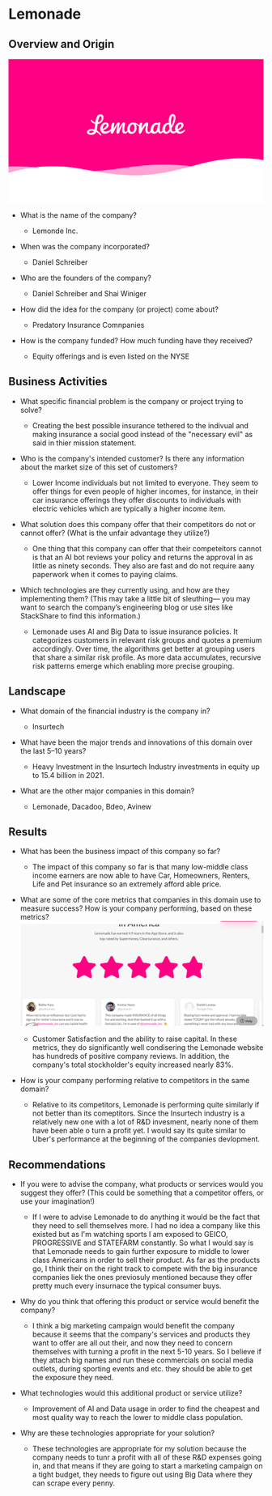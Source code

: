 # Lemonade

## Overview and Origin

![Lemonade](Lemonade.png)

* What is the name of the company?
  * Lemonde Inc.

* When was the company incorporated?
   * Daniel Schreiber 
* Who are the founders of the company?
  *  Daniel Schreiber and Shai Winiger 
* How did the idea for the company (or project) come about?
   * Predatory Insurance Comnpanies 
* How is the company funded? How much funding have they received?
   * Equity offerings and is even listed on the NYSE 

## Business Activities

* What specific financial problem is the company or project trying to solve?

  * Creating the best possible insurance tethered to the indivual and making insurance a social good instead of the "necessary evil" as said in thier mission statement.
  
* Who is the company's intended customer?  Is there any information about the market size of this set of customers?

  * Lower Income individuals but not limited to everyone. They seem to offer things for even people of higher incomes, for instance, in their car insurance offerings they offer discounts to individuals with electric vehicles which are typically a higher income item. 
  
* What solution does this company offer that their competitors do not or cannot offer? (What is the unfair advantage they utilize?)

   * One thing that this company can offer that their competeitors cannot is that an AI bot reviews your policy and returns the approval in as little as ninety seconds. They also are fast and do not require aany paperwork when it comes to paying claims. 
   
* Which technologies are they currently using, and how are they implementing them? (This may take a little bit of sleuthing–– you may want to search the company’s engineering blog or use sites like StackShare to find this information.)

   * Lemonade uses AI and Big Data  to issue insurance policies. It categorizes customers in relevant risk groups and quotes a premium accordingly. Over time, the algorithms get better at grouping users that share a similar risk profile. As more data accumulates, recursive risk patterns emerge which enabling more precise grouping.
 
## Landscape

* What domain of the financial industry is the company in?

   * Insurtech
   
* What have been the major trends and innovations of this domain over the last 5–10 years?

   * Heavy Investment in the Insurtech Industry investments in equity up to 15.4 billion in 2021.
   
* What are the other major companies in this domain?

   * Lemonade, Dacadoo, Bdeo, Avinew 

## Results

* What has been the business impact of this company so far?

  * The impact of this company so far is that many low-middle class income earners are now able to have Car, Homeowners, Renters, Life and Pet insurance so an extremely afford able price.
  
* What are some of the core metrics that companies in this domain use to measure success? How is your company performing, based on these metrics?
![Lemonade_Reviews](Lemonade_Reviews.png)
  * Customer Satisfaction and the ability to raise capital. In these metrics, they do significantly well condisering the Lemonade website has hundreds of positive company reviews. In addition, the company's total stockholder's equity increased nearly 83%.
  
* How is your company performing relative to competitors in the same domain?

  * Relative to its competitors, Lemonade is performing quite similarly if not better than its comeptitors. Since the Insurtech industry is a relatively new one with a lot of R&D invesment, nearly none of them have been able o turn a profit yet. I would say its quite similar to Uber's performance at the beginning of the companies devlopment. 

## Recommendations

* If you were to advise the company, what products or services would you suggest they offer? (This could be something that a competitor offers, or use your imagination!)

  *  If I were to advise Lemonade to do anything it would be the fact that they need to sell themselves more. I had no idea a company like this existed but as I'm watching sports I am exposed to GEICO, PROGRESSIVE and STATEFARM constantly. So what I would say is that Lemonade needs to gain further exposure to middle to lower class Americans in order to sell their product. As far as the products go, I think their on the right track to compete with the big insurance companies liek the ones previosuly mentioned because they offer pretty much every insurnace the typical consumer buys. 

* Why do you think that offering this product or service would benefit the company?

  * I think a big marketing campaign would benefit the company because it seems that the company's services and products they want to offer are all out their, and now they need to concern themselves with turning a profit in the next 5-10 years. So I believe if they attach big names and run these commercials on social media outlets, during sporting events and etc. they should be able to get the exposure they need.  

* What technologies would this additional product or service utilize?

  * Improvement of AI and Data usage in order to find the cheapest and most quality way to reach the lower to middle class population. 

* Why are these technologies appropriate for your solution?

  * These technologies are appropriate for my solution because the company needs to tunr a profit with all of these R&D expenses going in, and that means if they are going to start a marketing campaign on a tight budget, they needs to figure out using Big Data where they can scrape every penny. 
